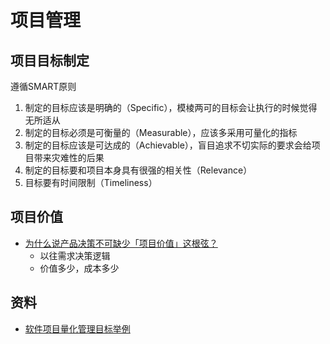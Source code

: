 # 项目管理
## 项目目标制定
遵循SMART原则
1. 制定的目标应该是明确的（Specific），模棱两可的目标会让执行的时候觉得无所适从
1. 制定的目标必须是可衡量的（Measurable），应该多采用可量化的指标
1. 制定的目标应该是可达成的（Achievable），盲目追求不切实际的要求会给项目带来灾难性的后果
1. 制定的目标要和项目本身具有很强的相关性（Relevance）
1. 目标要有时间限制（Timeliness）

## 项目价值
* [为什么说产品决策不可缺少「项目价值」这根弦？](http://www.woshipm.com/pmd/572835.html)
  * 以往需求决策逻辑
  * 价值多少，成本多少

## 资料
* [软件项目量化管理目标举例](http://hongyitong.github.io/2017/09/19/%E8%BD%AF%E4%BB%B6%E9%A1%B9%E7%9B%AE%E9%87%8F%E5%8C%96%E7%AE%A1%E7%90%86%E7%9B%AE%E6%A0%87%E4%B8%BE%E4%BE%8B/)

